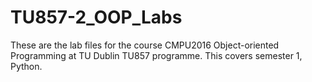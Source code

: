 # TU857-2_OOP_Labs
These are the lab files for the course CMPU2016 Object-oriented Programming at TU Dublin TU857 programme. This covers semester 1, Python.
